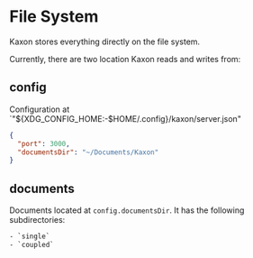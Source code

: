 # File System

Kaxon stores everything directly on the file system.

Currently, there are two location Kaxon reads and writes from:

## config

Configuration at `"${XDG_CONFIG_HOME:-$HOME/.config}/kaxon/server.json"

```json
{
  "port": 3000,
  "documentsDir": "~/Documents/Kaxon"
}
```

## documents

Documents located at `config.documentsDir`. It has the following subdirectories:


```txt
- `single`
- `coupled`
```
